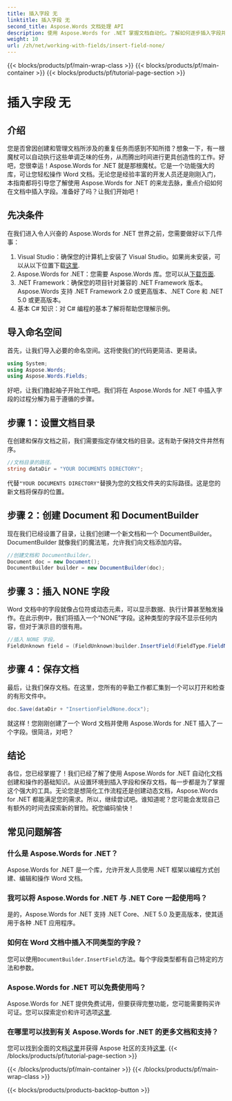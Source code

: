 ```yaml
---
title: 插入字段 无
linktitle: 插入字段 无
second_title: Aspose.Words 文档处理 API
description: 使用 Aspose.Words for .NET 掌握文档自动化。了解如何逐步插入字段并简化工作流程。适合所有级别的开发人员。
weight: 10
url: /zh/net/working-with-fields/insert-field-none/
---
```


{{< blocks/products/pf/main-wrap-class >}}
{{< blocks/products/pf/main-container >}}
{{< blocks/products/pf/tutorial-page-section >}}

# 插入字段 无

## 介绍

您是否曾因创建和管理文档所涉及的重复任务而感到不知所措？想象一下，有一根魔杖可以自动执行这些单调乏味的任务，从而腾出时间进行更具创造性的工作。好吧，您很幸运！Aspose.Words for .NET 就是那根魔杖。它是一个功能强大的库，可让您轻松操作 Word 文档。无论您是经验丰富的开发人员还是刚刚入门，本指南都将引导您了解使用 Aspose.Words for .NET 的来龙去脉，重点介绍如何在文档中插入字段。准备好了吗？让我们开始吧！

## 先决条件

在我们进入令人兴奋的 Aspose.Words for .NET 世界之前，您需要做好以下几件事：

1.  Visual Studio：确保您的计算机上安装了 Visual Studio。如果尚未安装，可以从以下位置下载[这里](https://visualstudio.microsoft.com/downloads/).
2. Aspose.Words for .NET：您需要 Aspose.Words 库。您可以从[下载页面](https://releases.aspose.com/words/net/).
3. .NET Framework：确保您的项目针对兼容的 .NET Framework 版本。Aspose.Words 支持 .NET Framework 2.0 或更高版本、.NET Core 和 .NET 5.0 或更高版本。
4. 基本 C# 知识：对 C# 编程的基本了解将帮助您理解示例。

## 导入命名空间

首先，让我们导入必要的命名空间。这将使我们的代码更简洁、更易读。

```csharp
using System;
using Aspose.Words;
using Aspose.Words.Fields;
```

好吧，让我们撸起袖子开始工作吧。我们将在 Aspose.Words for .NET 中插入字段的过程分解为易于遵循的步骤。

## 步骤 1：设置文档目录

在创建和保存文档之前，我们需要指定存储文档的目录。这有助于保持文件井然有序。

```csharp
//文档目录的路径。
string dataDir = "YOUR DOCUMENTS DIRECTORY";
```

代替`"YOUR DOCUMENTS DIRECTORY"`替换为您的文档文件夹的实际路径。这是您的新文档将保存的位置。

## 步骤 2：创建 Document 和 DocumentBuilder

现在我们已经设置了目录，让我们创建一个新文档和一个 DocumentBuilder。DocumentBuilder 就像我们的魔法笔，允许我们向文档添加内容。

```csharp
//创建文档和 DocumentBuilder。
Document doc = new Document();
DocumentBuilder builder = new DocumentBuilder(doc);
```

## 步骤 3：插入 NONE 字段

Word 文档中的字段就像占位符或动态元素，可以显示数据、执行计算甚至触发操作。在此示例中，我们将插入一个“NONE”字段。这种类型的字段不显示任何内容，但对于演示目的很有用。

```csharp
//插入 NONE 字段。
FieldUnknown field = (FieldUnknown)builder.InsertField(FieldType.FieldNone, false);
```

## 步骤 4：保存文档

最后，让我们保存文档。在这里，您所有的辛勤工作都汇集到一个可以打开和检查的有形文件中。

```csharp
doc.Save(dataDir + "InsertionFieldNone.docx");
```

就这样！您刚刚创建了一个 Word 文档并使用 Aspose.Words for .NET 插入了一个字段。很简洁，对吧？

## 结论

各位，您已经掌握了！我们已经了解了使用 Aspose.Words for .NET 自动化文档创建和操作的基础知识。从设置环境到插入字段和保存文档，每一步都是为了掌握这个强大的工具。无论您是想简化工作流程还是创建动态文档，Aspose.Words for .NET 都能满足您的需求。所以，继续尝试吧。谁知道呢？您可能会发现自己有额外的时间去探索新的冒险。祝您编码愉快！

## 常见问题解答

### 什么是 Aspose.Words for .NET？
Aspose.Words for .NET 是一个库，允许开发人员使用 .NET 框架以编程方式创建、编辑和操作 Word 文档。

### 我可以将 Aspose.Words for .NET 与 .NET Core 一起使用吗？
是的，Aspose.Words for .NET 支持 .NET Core、.NET 5.0 及更高版本，使其适用于各种 .NET 应用程序。

### 如何在 Word 文档中插入不同类型的字段？
您可以使用`DocumentBuilder.InsertField`方法。每个字段类型都有自己特定的方法和参数。

### Aspose.Words for .NET 可以免费使用吗？
 Aspose.Words for .NET 提供免费试用，但要获得完整功能，您可能需要购买许可证。您可以探索定价和许可选项[这里](https://purchase.aspose.com/buy).

### 在哪里可以找到有关 Aspose.Words for .NET 的更多文档和支持？
您可以找到全面的文档[这里](https://reference.aspose.com/words/net/)并获得 Aspose 社区的支持[这里](https://forum.aspose.com/c/words/8).
{{< /blocks/products/pf/tutorial-page-section >}}

{{< /blocks/products/pf/main-container >}}
{{< /blocks/products/pf/main-wrap-class >}}

{{< blocks/products/products-backtop-button >}}
